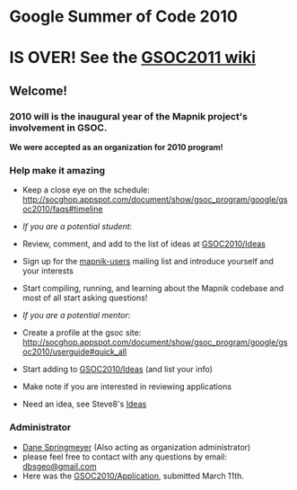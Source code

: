 <!-- Name: GSOC2010 -->
<!-- Version: 16 -->
<!-- Last-Modified: 2011/04/29 17:59:56 -->
<!-- Author: springmeyer -->
# Google Summer of Code 2010

# IS OVER! See the [GSOC2011 wiki](GSOC2011)

## Welcome!

### 2010 will is the inaugural year of the Mapnik project's involvement in GSOC.

**We were accepted as an organization for 2010 program!**

### Help make it amazing

 * Keep a close eye on the schedule: http://socghop.appspot.com/document/show/gsoc_program/google/gsoc2010/faqs#timeline 

 *  *If you are a potential student*:
  * Review, comment, and add to the list of ideas at [GSOC2010/Ideas](GSOC2010_Ideas)
  * Sign up for the [mapnik-users](http://lists.berlios.de/mailman/listinfo/mapnik-users) mailing list and introduce yourself and your interests
  * Start compiling, running, and learning about the Mapnik codebase and most of all start asking questions!

 * *If you are a potential mentor*:
  * Create a profile at the gsoc site: http://socghop.appspot.com/document/show/gsoc_program/google/gsoc2010/userguide#quick_all
  * Start adding to [GSOC2010/Ideas](GSOC2010_Ideas) (and list your info)
  * Make note if you are interested in reviewing applications
  * Need an idea, see Steve8's [Ideas](https://github.com/mapnik/mapnik/wiki/Ideas)

### Administrator

 * [Dane Springmeyer](http://dbsgeo.com) (Also acting as organization administrator)
  * please feel free to contact with any questions by email: dbsgeo@gmail.com
  * Here was the [GSOC2010/Application](GSOC2010_Application), submitted March 11th.

